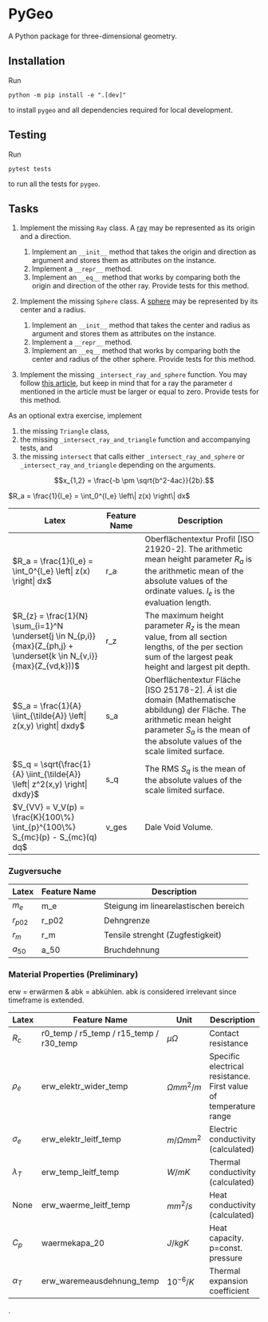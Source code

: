 






PyGeo
=====

A Python package for three-dimensional geometry.


Installation
------------

Run
```
python -m pip install -e ".[dev]"
```
to install `pygeo` and all dependencies required for local development.


Testing
-------

Run
```
pytest tests
```
to run all the tests for `pygeo`.


Tasks
-----

1. Implement the missing `Ray` class. A [ray](https://en.wikipedia.org/wiki/Line_(geometry)#Ray) may be represented as its origin and a direction.

   1. Implement an `__init__` method that takes the origin and direction as argument and stores them as attributes on the instance.
   1. Implement a `__repr__` method.
   1. Implement an `__eq__` method that works by comparing both the origin and direction of the other ray. Provide tests for this method.

1. Implement the missing `Sphere` class. A [sphere](https://en.wikipedia.org/wiki/Sphere) may be represented by its center and a radius.

   1. Implement an `__init__` method that takes the center and radius as argument and stores them as attributes on the instance.
   1. Implement a `__repr__` method.
   1. Implement an `__eq__` method that works by comparing both the center and radius of the other sphere. Provide tests for this method.

1. Implement the missing `_intersect_ray_and_sphere` function. You may follow [this article](https://en.wikipedia.org/wiki/Line%E2%80%93sphere_intersection), but keep in mind that for a ray the parameter `d` mentioned in the article must be larger or equal to zero. Provide tests for this method.

As an optional extra exercise, implement

1. the missing `Triangle` class,
1. the missing `_intersect_ray_and_triangle` function and accompanying tests, and
1. the missing `intersect` that calls either `_intersect_ray_and_sphere` or `_intersect_ray_and_triangle` depending on the arguments.



$$x_{1,2} = \frac{-b \pm \sqrt{b^2-4ac}}{2b}.$$

$R_a = \frac{1}{l_e} = \int_0^{l_e} \left\| z(x) \right\| dx$









$\text{Latex}$ | Feature Name | Description
--- | --- | ---
$R_a = \frac{1}{l_e} = \int_0^{l_e} \left\| z(x) \right\| dx$ | r_a | Oberflächentextur Profil [ISO 21920-2]. The arithmetic mean height parameter $R_a$ is the arithmetic mean of the absolute values of the ordinate values. $l_e$ is the evaluation length.
$R_{z} = \frac{1}{N} \sum_{i=1}^N \underset{j \in N_{p,i}}{max}(Z_{ph,j} + \underset{k \in N_{v,i}}{max}(Z_{vd,k}))$ | r_z | The maximum height parameter $R_z$ is the mean value, from all section lengths, of the per section sum of the largest peak height and largest pit depth.
$S_a = \frac{1}{A} \iint_{\tilde{A}} \left\| z(x,y) \right\| dxdy$ | s_a | Oberflächentextur Fläche [ISO 25178-2]. $\tilde{A}$ ist die domain (Mathematische abbildung) der Fläche.  The arithmetic mean height parameter $S_a$ is the mean of the absolute values of the scale limited surface.
$S_q = \sqrt{\frac{1}{A} \iint_{\tilde{A}} \left\| z^2(x,y) \right\| dxdy}$ | s_q | The RMS $S_q$ is the mean of the absolute values of the scale limited surface.
$V_{VV} = V_V(p) = \frac{K}{100\%} \int_{p}^{100\%} S_{mc}(p) - S_{mc}(q) dq$ | v_ges | Dale Void Volume.


### Zugversuche
$\text{Latex}$ | Feature Name | Description
--- | --- | ---
$m_e$ | m_e | Steigung im linearelastischen bereich
$r_{p02}$ | r_p02 | Dehngrenze
$r_m$ | r_m | Tensile strenght (Zugfestigkeit)
$a_{50}$ | a_50 | Bruchdehnung

### Material Properties (**Preliminary**)
erw = erwärmen & abk = abkühlen. abk is considered irrelevant since timeframe is extended.

$\text{Latex}$ | Feature Name | Unit | Description
--- | --- | --- | ---
$R_c$ | r0_temp / r5_temp / r15_temp / r30_temp  | $\mu \Omega$ |  Contact resistance
$\rho_e$ | erw_elektr_wider_temp | $\Omega mm^2/m$ | Specific electrical resistance. First value of temperature range
$\sigma_e$ | erw_elektr_leitf_temp | $m/\Omega mm^2$ | Electric conductivity (calculated)
$\lambda_T$ | erw_temp_leitf_temp | $W/mK$ | Thermal conductivity (calculated)
$\text{None}$ | erw_waerme_leitf_temp | $mm^2/s$ | Heat conductivity (calculated)
$C_p$ | waermekapa_20 | $J / kgK$ | Heat capacity. p=const. pressure
$\alpha_T$ | erw_waremeausdehnung_temp | $10^{-6}/K$ | Thermal expansion coefficient







.
